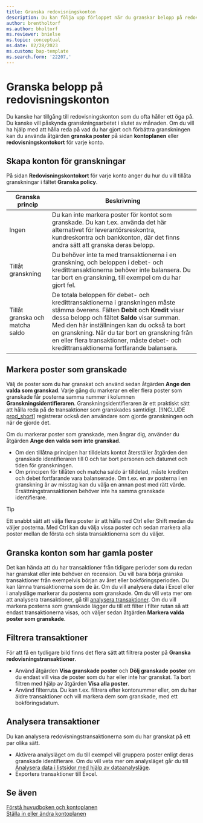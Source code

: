 ```yaml
---
title: Granska redovisningskonton
description: Du kan följa upp förloppet när du granskar belopp på redovisningskonton.
author: brentholtorf
ms.author: bholtorf
ms.reviewer: bnielse
ms.topic: conceptual
ms.date: 02/28/2023
ms.custom: bap-template
ms.search.form: '22207,'
---
```


# <a name="review-amounts-in-general-ledger-accounts" />Granska belopp på redovisningskonton

Du kanske har tillgång till redovisningskonton som du ofta håller ett öga på. Du kanske vill påskynda granskningsarbetet i slutet av månaden. Om du vill ha hjälp med att hålla reda på vad du har gjort och förbättra granskningen kan du använda åtgärden **granska poster** på sidan **kontoplanen** eller **redovisningskontokort** för varje konto. 

## <a name="set-up-accounts-for-reviews" />Skapa konton för granskningar

På sidan **Redovisningskontokort** för varje konto anger du hur du vill tillåta granskningar i fältet **Granska policy**.

|Granska princip  |Beskrivning  |
|---------|---------|
|Ingen     | Du kan inte markera poster för kontot som granskade. Du kan t.ex. använda det här alternativet för leverantörsreskontra, kundreskontra och bankkonton, där det finns andra sätt att granska deras belopp.        |
|Tillåt granskning     | Du behöver inte ta med transaktionerna i en granskning, och beloppen i debet- och kredittransaktionerna behöver inte balansera. Du tar bort en granskning, till exempel om du har gjort fel.        |
|Tillåt granska och matcha saldo     | De totala beloppen för debet- och kredittransaktionerna i granskningen måste stämma överens. Fälten **Debit** och **Kredit** visar dessa belopp och fältet **Saldo** visar summan. Med den här inställningen kan du också ta bort en granskning. När du tar bort en granskning från en eller flera transaktioner, måste debet- och kredittransaktionerna fortfarande balansera.        |

## <a name="mark-entries-as-reviewed" />Markera poster som granskade

Välj de poster som du har granskat och använd sedan åtgärden **Ange den valda som granskad**. Varje gång du markerar en eller flera poster som granskade får posterna samma nummer i kolumnen **Granskningsidentifieraren**. Granskningsidentifieraren är ett praktiskt sätt att hålla reda på de transaktioner som granskades samtidigt. [!INCLUDE [prod_short](includes/prod_short.md)] registrerar också den användare som gjorde granskningen och när de gjorde det.

Om du markerar poster som granskade, men ångrar dig, använder du åtgärden **Ange den valda som inte granskad**.

* Om den tillåtna principen har tilldelats kontot återställer åtgärden den granskade identifieraren till 0 och tar bort personen och datumet och tiden för granskningen. 
* Om principen för tillåten och matcha saldo är tilldelad, måste krediten och debet fortfarande vara balanserade. Om t.ex. en av posterna i en granskning är av misstag kan du välja en annan post med rätt värde. Ersättningstransaktionen behöver inte ha samma granskade identifierare.

> [!TIP]
> Ett snabbt sätt att välja flera poster är att hålla ned Ctrl eller Shift medan du väljer posterna. Med Ctrl kan du välja vissa poster och sedan markera alla poster mellan de första och sista transaktionerna som du väljer.

## <a name="review-accounts-that-have-old-entries" />Granska konton som har gamla poster

Det kan hända att du har transaktioner från tidigare perioder som du redan har granskat eller inte behöver en recension. Du vill bara börja granska transaktioner från exempelvis början av året eller bokföringsperioden. Du kan lämna transaktionerna som de är. Om du vill analysera data i Excel eller i analysläge markerar du posterna som granskade. Om du vill veta mer om att analysera transaktioner, gå till [analysera transaktioner](#analyze-entries). Om du vill markera posterna som granskade lägger du till ett filter i filter rutan så att endast transaktionerna visas, och väljer sedan åtgärden **Markera valda poster som granskade**.

## <a name="filter-entries" />Filtrera transaktioner

För att få en tydligare bild finns det flera sätt att filtrera poster på **Granska redovisningstransaktioner**.

* Använd åtgärden **Visa granskade poster** och **Dölj granskade poster** om du endast vill visa de poster som du har eller inte har granskat. Ta bort filtren med hjälp av åtgärden **Visa alla poster**.
* Använd filterruta. Du kan t.ex. filtrera efter kontonummer eller, om du har äldre transaktioner och vill markera dem som granskade, med ett bokföringsdatum.

## <a name="analyze-entries" />Analysera transaktioner

Du kan analysera redovisningstransaktionerna som du har granskat på ett par olika sätt.

* Aktivera analysläget om du till exempel vill gruppera poster enligt deras granskade identifierare. Om du vill veta mer om analysläget går du till [Analysera data i listsidor med hjälp av dataanalysläge](analysis-mode.md).
* Exportera transaktioner till Excel.

## <a name="see-also" />Se även

[Förstå huvudboken och kontoplanen](finance-general-ledger.md)  
[Ställa in eller ändra kontoplanen](finance-setup-chart-accounts.md)  
